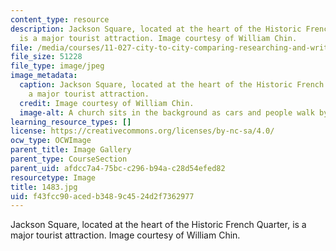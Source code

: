 ```yaml
---
content_type: resource
description: Jackson Square, located at the heart of the Historic French Quarter,
  is a major tourist attraction. Image courtesy of William Chin.
file: /media/courses/11-027-city-to-city-comparing-researching-and-writing-about-cities-new-orleans-spring-2011/f43fcc90acedb3489c4524d2f7362977_1483.jpg
file_size: 51228
file_type: image/jpeg
image_metadata:
  caption: Jackson Square, located at the heart of the Historic French Quarter, is
    a major tourist attraction.
  credit: Image courtesy of William Chin.
  image-alt: A church sits in the background as cars and people walk by.
learning_resource_types: []
license: https://creativecommons.org/licenses/by-nc-sa/4.0/
ocw_type: OCWImage
parent_title: Image Gallery
parent_type: CourseSection
parent_uid: afdcc7a4-75bc-c296-b94a-c28d54efed82
resourcetype: Image
title: 1483.jpg
uid: f43fcc90-aced-b348-9c45-24d2f7362977
---
```

Jackson Square, located at the heart of the Historic French Quarter, is a major tourist attraction. Image courtesy of William Chin.